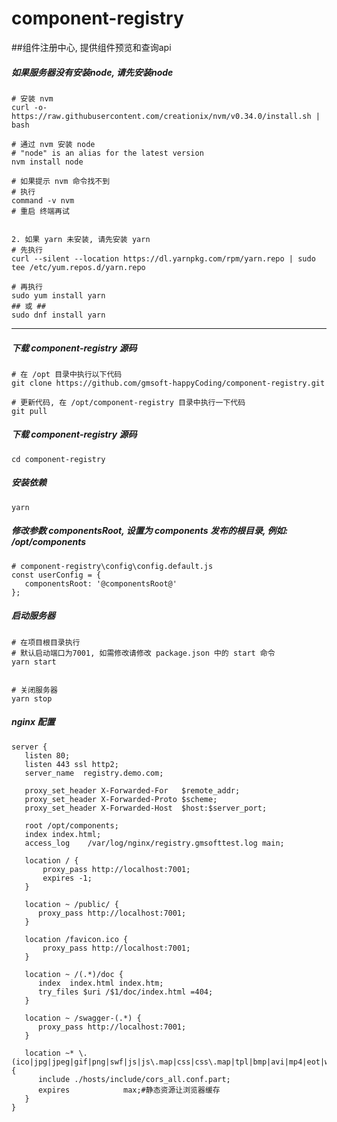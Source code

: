 # component-registry

##组件注册中心, 提供组件预览和查询api

##### 如果服务器没有安装node, 请先安装node

```
# 安装 nvm
curl -o- https://raw.githubusercontent.com/creationix/nvm/v0.34.0/install.sh | bash

# 通过 nvm 安装 node
# "node" is an alias for the latest version
nvm install node 

# 如果提示 nvm 命令找不到
# 执行
command -v nvm
# 重启 终端再试


2. 如果 yarn 未安装, 请先安装 yarn
# 先执行
curl --silent --location https://dl.yarnpkg.com/rpm/yarn.repo | sudo tee /etc/yum.repos.d/yarn.repo

# 再执行
sudo yum install yarn
## 或 ##
sudo dnf install yarn
```


--------------

##### 下载 component-registry 源码 
   
```
# 在 /opt 目录中执行以下代码
git clone https://github.com/gmsoft-happyCoding/component-registry.git

# 更新代码, 在 /opt/component-registry 目录中执行一下代码
git pull
```


##### 下载 component-registry 源码 
```
cd component-registry
```

##### 安装依赖
```
yarn
```

##### 修改参数 componentsRoot, 设置为 components 发布的根目录, 例如: /opt/components
```
# component-registry\config\config.default.js
const userConfig = {
   componentsRoot: '@componentsRoot@'
};
```

##### 启动服务器
```
# 在项目根目录执行
# 默认启动端口为7001, 如需修改请修改 package.json 中的 start 命令
yarn start


# 关闭服务器
yarn stop
```

##### nginx 配置
```
server {
   listen 80;
   listen 443 ssl http2;
   server_name  registry.demo.com;

   proxy_set_header X-Forwarded-For   $remote_addr;
   proxy_set_header X-Forwarded-Proto $scheme;
   proxy_set_header X-Forwarded-Host  $host:$server_port;
 
   root /opt/components;
   index index.html;
   access_log    /var/log/nginx/registry.gmsofttest.log main;
    
   location / {
       proxy_pass http://localhost:7001;
       expires -1;
   }

   location ~ /public/ {
      proxy_pass http://localhost:7001;
   }

   location /favicon.ico {
       proxy_pass http://localhost:7001;
   }

   location ~ /(.*)/doc {
      index  index.html index.htm;
      try_files $uri /$1/doc/index.html =404;
   }
  
   location ~ /swagger-(.*) {
      proxy_pass http://localhost:7001;
   }
   
   location ~* \.(ico|jpg|jpeg|gif|png|swf|js|js\.map|css|css\.map|tpl|bmp|avi|mp4|eot|woff|ttf|svg)$ {
      include ./hosts/include/cors_all.conf.part;
      expires            max;#静态资源让浏览器缓存
   }
}
```
